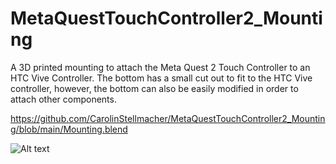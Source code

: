 # MetaQuestTouchController2_Mounting
A 3D printed mounting to attach the Meta Quest 2 Touch Controller to an HTC Vive Controller. The bottom has a small cut out to fit to the HTC Vive controller, however, the bottom can also be easily modified in order to attach other components.

https://github.com/CarolinStellmacher/MetaQuestTouchController2_Mounting/blob/main/Mounting.blend

![Alt text]([/posts/path/to/img.jpg](https://github.com/CarolinStellmacher/MetaQuestTouchController2_Mounting/blob/main/Mounting.PNG))


